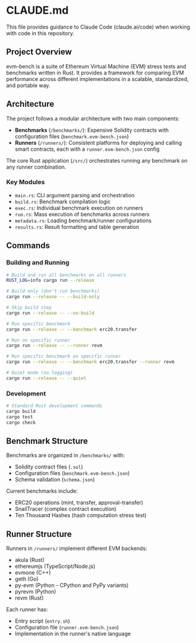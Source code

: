# CLAUDE.md

This file provides guidance to Claude Code (claude.ai/code) when working with code in this repository.

## Project Overview

evm-bench is a suite of Ethereum Virtual Machine (EVM) stress tests and benchmarks written in Rust. It provides a framework for comparing EVM performance across different implementations in a scalable, standardized, and portable way.

## Architecture

The project follows a modular architecture with two main components:

- **Benchmarks** (`/benchmarks/`): Expensive Solidity contracts with configuration files (`benchmark.evm-bench.json`)
- **Runners** (`/runners/`): Consistent platforms for deploying and calling smart contracts, each with a `runner.evm-bench.json` config

The core Rust application (`/src/`) orchestrates running any benchmark on any runner combination.

### Key Modules
- `main.rs`: CLI argument parsing and orchestration
- `build.rs`: Benchmark compilation logic
- `exec.rs`: Individual benchmark execution on runners
- `run.rs`: Mass execution of benchmarks across runners
- `metadata.rs`: Loading benchmark/runner configurations
- `results.rs`: Result formatting and table generation

## Commands

### Building and Running
```bash
# Build and run all benchmarks on all runners
RUST_LOG=info cargo run --release

# Build only (don't run benchmarks)
cargo run --release -- --build-only

# Skip build step
cargo run --release -- --no-build

# Run specific benchmark
cargo run --release -- --benchmark erc20.transfer

# Run on specific runner
cargo run --release -- --runner revm

# Run specific benchmark on specific runner
cargo run --release -- --benchmark erc20.transfer --runner revm

# Quiet mode (no logging)
cargo run --release -- --quiet
```

### Development
```bash
# Standard Rust development commands
cargo build
cargo test
cargo check
```

## Benchmark Structure

Benchmarks are organized in `/benchmarks/` with:
- Solidity contract files (`.sol`)
- Configuration files (`benchmark.evm-bench.json`)
- Schema validation (`schema.json`)

Current benchmarks include:
- ERC20 operations (mint, transfer, approval-transfer)
- SnailTracer (complex contract execution)
- Ten Thousand Hashes (hash computation stress test)

## Runner Structure  

Runners in `/runners/` implement different EVM backends:
- akula (Rust)
- ethereumjs (TypeScript/Node.js)
- evmone (C++)
- geth (Go)
- py-evm (Python - CPython and PyPy variants)
- pyrevm (Python)
- revm (Rust)

Each runner has:
- Entry script (`entry.sh`)
- Configuration file (`runner.evm-bench.json`)
- Implementation in the runner's native language